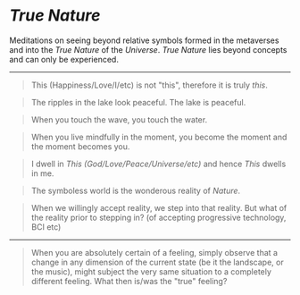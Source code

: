 # *True Nature*

Meditations on seeing beyond relative symbols formed in the metaverses and into the *True Nature* of the *Universe*.  *True Nature* lies beyond concepts and can only be experienced.

---

> This (Happiness/Love/I/etc) is not "this", therefore it is truly *this*.

> The ripples in the lake look peaceful. The lake is peaceful.

> When you touch the wave, you touch the water.

> When you live mindfully in the moment, you become the moment and the moment becomes you.

> I dwell in *This (God/Love/Peace/Universe/etc)* and hence *This* dwells in me.

> The symboless world is the wonderous reality of *Nature*.

> When we willingly accept reality, we step into that reality.  But what of the reality prior to stepping in? (of accepting progressive technology, BCI etc)

---

> When you are absolutely certain of a feeling, simply observe that a change in any dimension of the current state (be it the landscape, or the music), might subject the very same situation to a completely different feeling.  What then is/was the "true" feeling?
